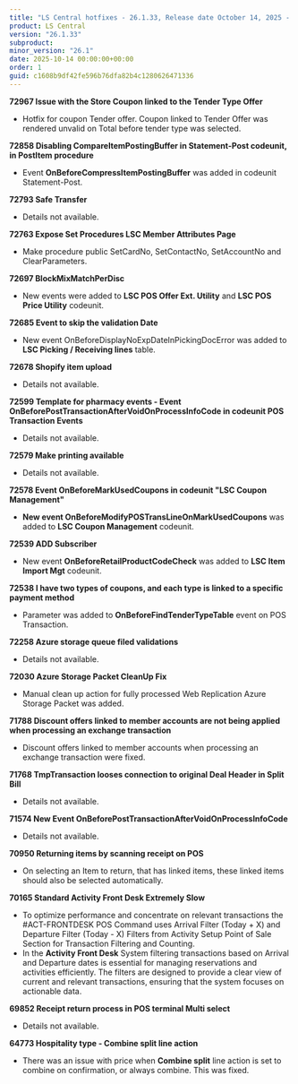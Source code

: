 ```yaml
---
title: "LS Central hotfixes - 26.1.33, Release date October 14, 2025 - Hotfixes"
product: LS Central
version: "26.1.33"
subproduct: 
minor_version: "26.1"
date: 2025-10-14 00:00:00+00:00
order: 1
guid: c1608b9df42fe596b76dfa82b4c1280626471336
---
```


<strong>72967 Issue with the Store Coupon linked to the Tender Type Offer</strong>
<ul><li>Hotfix for coupon Tender offer. Coupon linked to Tender Offer was rendered unvalid on Total before tender type was selected.</li></ul>
<strong>72858 Disabling CompareItemPostingBuffer in Statement-Post codeunit, in PostItem procedure</strong>
<ul><li>Event <b>OnBeforeCompressItemPostingBuffer</b> was added in codeunit Statement-Post.</li></ul>
<strong>72793 Safe Transfer</strong>
<ul><li>Details not available.</li></ul>
<strong>72763 Expose Set Procedures LSC Member Attributes Page</strong>
<ul><li>Make procedure public SetCardNo, SetContactNo, SetAccountNo and ClearParameters.</li></ul>
<strong>72697 BlockMixMatchPerDisc</strong>
<ul><li>New events were added to <b>LSC POS Offer Ext. Utility</b> and <b>LSC POS Price Utility</b> codeunit.</li></ul>
<strong>72685 Event to skip the validation Date</strong>
<ul><li>New event OnBeforeDisplayNoExpDateInPickingDocError was added to <b>LSC Picking / Receiving lines</b> table.</li></ul>
<strong>72678 Shopify item upload</strong>
<ul><li>Details not available.</li></ul>
<strong>72599 Template for pharmacy events - Event OnBeforePostTransactionAfterVoidOnProcessInfoCode in codeunit POS Transaction Events</strong>
<ul><li>Details not available.</li></ul>
<strong>72579 Make printing available</strong>
<ul><li>Details not available.</li></ul>
<strong>72578 Event OnBeforeMarkUsedCoupons in codeunit "LSC Coupon Management"</strong>
<ul><li><b>New event OnBeforeModifyPOSTransLineOnMarkUsedCoupons</b> was added to <b>LSC Coupon Management</b> codeunit.</li></ul>
<strong>72539 ADD Subscriber</strong>
<ul><li>New event <b>OnBeforeRetailProductCodeCheck</b> was added to <b>LSC Item Import Mgt</b> codeunit.</li></ul>
<strong>72538 I have two types of coupons, and each type is linked to a specific payment method</strong>
<ul><li>Parameter was added to <b>OnBeforeFindTenderTypeTable</b> event on POS Transaction.</li></ul>
<strong>72258 Azure storage queue filed validations</strong>
<ul><li>Details not available.</li></ul>
<strong>72030 Azure Storage Packet CleanUp Fix</strong>
<ul><li>Manual clean up action for fully processed Web Replication Azure Storage Packet was added.</li></ul>
<strong>71788 Discount offers linked to member accounts are not being applied when processing an exchange transaction</strong>
<ul><li>Discount offers linked to member accounts when processing an exchange transaction were fixed.</li></ul>
<strong>71768 TmpTransaction looses connection to original Deal Header in Split Bill</strong>
<ul><li>Details not available.</li></ul>
<strong>71574 New Event OnBeforePostTransactionAfterVoidOnProcessInfoCode</strong>
<ul><li>Details not available.</li></ul>
<strong>70950 Returning items by scanning receipt on POS</strong>
<ul><li>On selecting an Item to return, that has linked items, these linked items should also be selected automatically.</li></ul>
<strong>70165 Standard Activity Front Desk Extremely Slow</strong>
<ul><li>To optimize performance and concentrate on relevant transactions the #ACT-FRONTDESK POS Command uses Arrival Filter (Today + X) and Departure Filter (Today - X) Filters from Activity Setup Point of Sale Section for Transaction Filtering and Counting.</li><li>In the <b>Activity Front Desk</b> System filtering transactions based on Arrival and Departure dates is essential for managing reservations and activities efficiently. The filters are designed to provide a clear view of current and relevant transactions, ensuring that the system focuses on actionable data.</li></ul>
<strong>69852 Receipt return process in POS terminal Multi select</strong>
<ul><li>Details not available.</li></ul>
<strong>64773 Hospitality type - Combine split line action</strong>
<ul><li>There was an issue with price when <b>Combine split</b> line action is set to combine on confirmation, or always combine. This was fixed.</li></ul>
